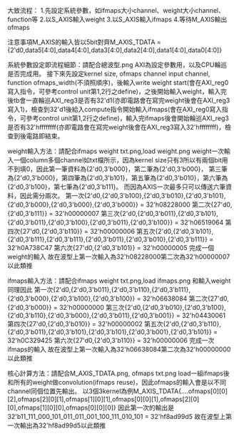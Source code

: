 大致流程：
    1.先設定系統參數，如ifmaps大小channel、weight大小channel、function等
    2.以S_AXIS輸入weight
    3.以S_AXIS輸入ifmaps
    4.等待M_AXIS輸出ofmaps

注意事項M_AXIS的輸入皆以5bit對齊M_AXIS_TDATA = {2'd0,data5[4:0],data4[4:0],data3[4:0],data2[4:0],data1[4:0],data0[4:0]}

系統參數設定即流程細節：請配合總波型.png
    AXI為設定參數用，以及CPU輪巡是否完成用。
    接下來先設定kernel size, ofmaps channel input channel, function ofmaps_width(不須照順序)，後輸入write weight start(會在AXI_reg0寫入指令，可參考control unit第1,2行之define)，之後開始輸入weight，輸入完後tb會一直輪巡AXI_reg3是否有32'd1(亦即電路會在寫完weight後會在AXI_reg3寫入1)，檢查到32'd1後給入compute指令開始輸入ifmaps(會在AXI_reg0寫入指令，可參考control unit第1,2行之define)，輸入完ifmaps後會開始輪巡AXI_reg3是否有32'hffffffff(亦即電路會在寫完weight後會在AXI_reg3寫入32'hffffffff)，檢查到後電路即結束。


weight輸入方法：請配合ifmaps weight txt.png,load weight.png
    weight一次輸入一個column多個channel如txt檔所示，因為kernel size只有3所以有兩個bit用不到填0，因此第一筆資料為{2'd0,3'b000}，第二筆為{2'd0,3'b000}，
    第三筆為{2'd0,3'b000}，第四筆為{2'd0,3'b101}，第五筆為{2'd0,3'b010}，第六筆為{2'd0,3'b100}，第七筆為{2'd0,3'b111}。
    而因為AXIS一次最多只可以傳送六筆資料，因此需分兩次。
        第一次{2'd0,{2'd0,3'b100},{2'd0,3'b010},{2'd0,3'b101},{2'd0,3'b000},{2'd0,3'b000},{2'd0,3'b000}} = 32'h08228000
        第二次{27'd0,{2'd0,3'b111}} = 32'h00000007 
        第三次{2'd0,{2'd0,3'b011},{2'd0,3'b101},{2'd0,3'b011},{2'd0,3'b100},{2'd0,3'b011},{2'd0,3'b100}} = 32'h06519064
        第四次{27'd0,{2'd0,3'b110}} = 32'h00000006
        第五次{2'd0,{2'd0,3'b101},{2'd0,3'b111},{2'd0,3'b111},{2'd0,3'b011},{2'd0,3'b010},{2'd0,3'b111}} = 32'h0A738C47
        第六次{27'd0,{2'd0,3'b101}} = 32'h00000005
        完成一個weight的輸入
    故在波型上第一次輸入為32'h08228000第二次為32'h00000007以此類推

ifmaps輸入方法：請配合ifmaps weight txt.png,load ifmaps.png
    和輸入weight同理因此
        第一次{2'd0,{2'd0,3'b011},{2'd0,3'b110},{2'd0,3'b111},{2'd0,3'b000},{2'd0,3'b100},{2'd0,3'b100}} = 32'h06638084
        第二次{27'd0,{2'd0,3'b000}} = 32'h00000000
        第三次{2'd0,{2'd0,3'b010},{2'd0,3'b100},{2'd0,3'b110},{2'd0,3'b000},{2'd0,3'b011},{2'd0,3'b001}} = 32'h04430061
        第四次{27'd0,{2'd0,3'b010}} = 32'h00000002
        第五次{2'd0,{2'd0,3'b110},{2'd0,3'b011},{2'd0,3'b101},{2'd0,3'b101},{2'd0,3'b001},{2'd0,3'b101}} = 32'h0C329425
        第六次{27'd0,{2'd0,3'b110}} = 32'h00000006
        完成一次ifmaps的輸入
    故在波型上第一次輸入為32'h06638084第二次為32'h00000000以此類推

核心計算方法：請配合M_AXIS_TDATA.png, ofmaps txt.png
    load一組ifmaps後和所有的weight做convolution(ifmaps reuse)，因此ofmaps的輸入會是以不同channel同個位置先輸出。
    以3個3kernel為例M_AXIS_TDATA{....ofmaps[0][0][2],ofmaps[2][0][1],ofmaps[1][0][1],ofmaps[0][0][1],ofmaps[2][0][0],ofmaps[1][0][0],ofmaps[0][0][0]}
    因此第一次的輸出是32'b11_111_000_101_011_011_001_100_111_010_101 = 32'hf8ad99d5
    故在波型上第一次輸出為32'hf8ad99d5以此類推
